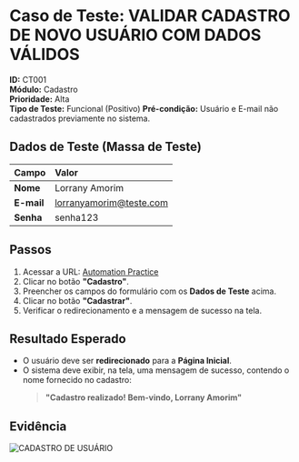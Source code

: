 # Caso de Teste: VALIDAR CADASTRO DE NOVO USUÁRIO COM DADOS VÁLIDOS

**ID:** CT001  
**Módulo:** Cadastro  
**Prioridade:** Alta  
**Tipo de Teste:** Funcional (Positivo)
**Pré-condição:** Usuário e E-mail não cadastrados previamente no sistema.

## Dados de Teste (Massa de Teste)
| Campo | Valor |
| :--- | :--- |
| **Nome** | Lorrany Amorim |
| **E-mail** | lorranyamorim@teste.com |
| **Senha** | senha123 |

## Passos
1. Acessar a URL: [Automation Practice](https://www.automationpratice.com.br/)
2. Clicar no botão **"Cadastro"**.
3. Preencher os campos do formulário com os **Dados de Teste** acima.
4. Clicar no botão **"Cadastrar"**.
5. Verificar o redirecionamento e a mensagem de sucesso na tela.

## Resultado Esperado
- O usuário deve ser **redirecionado** para a **Página Inicial**.
- O sistema deve exibir, na tela, uma mensagem de sucesso, contendo o nome fornecido no cadastro:
  > **"Cadastro realizado! Bem-vindo, Lorrany Amorim"**

## Evidência
![CADASTRO DE USUÁRIO](/3_Evidências/cadastro_realizado_com_sucesso.png)












